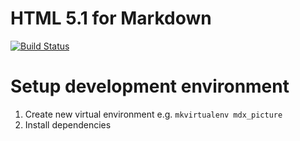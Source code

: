 HTML 5.1 <picture> for Markdown
===============================

[![Build Status](https://travis-ci.org/speechkey/mdx_picture.svg)](https://travis-ci.org/speechkey/mdx_picture)

# Setup development environment

1. Create new virtual environment e.g. `mkvirtualenv mdx_picture`
2. Install dependencies